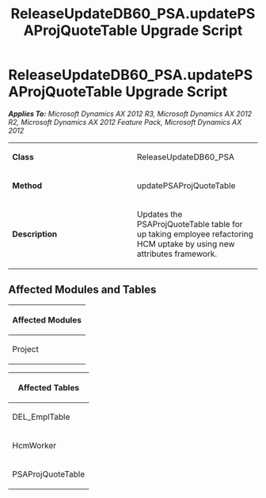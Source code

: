 ﻿---
title: ReleaseUpdateDB60_PSA.updatePSAProjQuoteTable Upgrade Script
TOCTitle: ReleaseUpdateDB60_PSA.updatePSAProjQuoteTable Upgrade Script
ms:assetid: ff2b93f0-28cd-fa7b-3d68-45f2157238bc
ms:mtpsurl: https://msdn.microsoft.com/en-us/library/JJ720197(v=AX.60)
ms:contentKeyID: 49712502
ms.date: 05/18/2015
mtps_version: v=AX.60
---

# ReleaseUpdateDB60\_PSA.updatePSAProjQuoteTable Upgrade Script 


_**Applies To:** Microsoft Dynamics AX 2012 R3, Microsoft Dynamics AX 2012 R2, Microsoft Dynamics AX 2012 Feature Pack, Microsoft Dynamics AX 2012_

<table>
<colgroup>
<col style="width: 50%" />
<col style="width: 50%" />
</colgroup>
<tbody>
<tr class="odd">
<td><p><strong>Class</strong></p></td>
<td><p>ReleaseUpdateDB60_PSA</p></td>
</tr>
<tr class="even">
<td><p><strong>Method</strong></p></td>
<td><p>updatePSAProjQuoteTable</p></td>
</tr>
<tr class="odd">
<td><p><strong>Description</strong></p></td>
<td><p>Updates the PSAProjQuoteTable table for up taking employee refactoring HCM uptake by using new attributes framework.</p></td>
</tr>
</tbody>
</table>


## Affected Modules and Tables

<table>
<colgroup>
<col style="width: 100%" />
</colgroup>
<thead>
<tr class="header">
<th><p>Affected Modules</p></th>
</tr>
</thead>
<tbody>
<tr class="odd">
<td><p>Project</p></td>
</tr>
</tbody>
</table>


<table>
<colgroup>
<col style="width: 100%" />
</colgroup>
<thead>
<tr class="header">
<th><p>Affected Tables</p></th>
</tr>
</thead>
<tbody>
<tr class="odd">
<td><p>DEL_EmplTable</p></td>
</tr>
<tr class="even">
<td><p>HcmWorker</p></td>
</tr>
<tr class="odd">
<td><p>PSAProjQuoteTable</p></td>
</tr>
</tbody>
</table>

  


